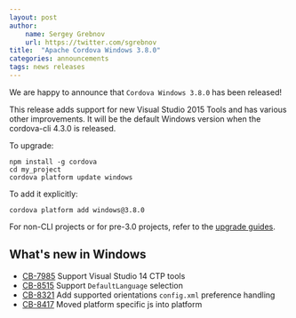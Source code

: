 ```yaml
---
layout: post
author:
    name: Sergey Grebnov
    url: https://twitter.com/sgrebnov
title:  "Apache Cordova Windows 3.8.0"
categories: announcements
tags: news releases
---
```


We are happy to announce that `Cordova Windows 3.8.0` has been released!

This release adds support for new Visual Studio 2015 Tools and has various other improvements. It will be the default Windows version when the cordova-cli 4.3.0 is released.

To upgrade:

    npm install -g cordova
    cd my_project
    cordova platform update windows

To add it explicitly:

    cordova platform add windows@3.8.0



For non-CLI projects or for pre-3.0 projects, refer to the [upgrade guides](http://cordova.apache.org/docs/en/edge/guide_platforms_index.md.html).

<!--more-->

## What's new in Windows

* [CB-7985](https://issues.apache.org/jira/browse/CB-7985) Support Visual Studio 14 CTP tools
* [CB-8515](https://issues.apache.org/jira/browse/CB-8515) Support `DefaultLanguage` selection
* [CB-8321](https://issues.apache.org/jira/browse/CB-8321) Add supported orientations `config.xml` preference handling
* [CB-8417](https://issues.apache.org/jira/browse/CB-8417) Moved platform specific js into platform
